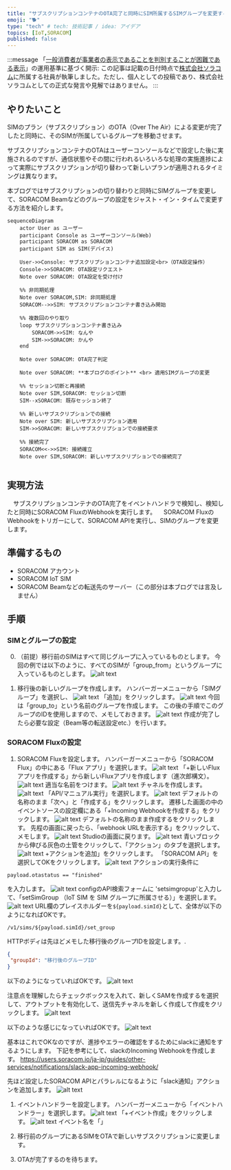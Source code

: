 ```yaml
---
title: "サブスクリプションコンテナのOTA完了と同時にSIM所属するSIMグループを変更する"
emoji: "🐕"
type: "tech" # tech: 技術記事 / idea: アイデア
topics: [IoT,SORACOM]
published: false
---
```

:::message
「[一般消費者が事業者の表示であることを判別することが困難である表示](https://www.caa.go.jp/policies/policy/representation/fair_labeling/guideline/assets/representation_cms216_230328_03.pdf)」の運用基準に基づく開示: この記事は記載の日付時点で[株式会社ソラコム](https://soracom.jp/)に所属する社員が執筆しました。ただし、個人としての投稿であり、株式会社ソラコムとしての正式な発言や見解ではありません。
:::

## やりたいこと

SIMのプラン（サブスクリプション）のOTA（Over The Air）による変更が完了したと同時に、そのSIMが所属しているグループを移動させます。

サブスクリプションコンテナのOTAはユーザーコンソールなどで設定した後に実施されるのですが、通信状態やその間に行われるいろいろな処理の実施進捗によって実際にサブスクリプションが切り替わって新しいプランが適用されるタイミングは異なります。

本ブログではサブスクリプションの切り替わりと同時にSIMグループを変更して、SORACOM Beamなどのグループの設定をジャスト・イン・タイムで変更する方法を紹介します。

```mermaid
sequenceDiagram
    actor User as ユーザー
    participant Console as ユーザーコンソール(Web)
    participant SORACOM as SORACOM
    participant SIM as SIM(デバイス)
    
    User->>Console: サブスクリプションコンテナ追加設定<br>（OTA設定操作）
    Console->>SORACOM: OTA設定リクエスト
    Note over SORACOM: OTA設定を受け付け
    
    %% 非同期処理
    Note over SORACOM,SIM: 非同期処理
    SORACOM-->>SIM: サブスクリプションコンテナ書き込み開始
    
    %% 複数回のやり取り
    loop サブスクリプションコンテナ書き込み
        SORACOM->>SIM: なんや
        SIM->>SORACOM: かんや
    end
    
    Note over SORACOM: OTA完了判定

    Note over SORACOM: **本ブログのポイント** <br> 適用SIMグループの変更
    
    %% セッション切断と再接続
    Note over SIM,SORACOM: セッション切断
    SIM--xSORACOM: 既存セッション終了
    
    %% 新しいサブスクリプションでの接続
    Note over SIM: 新しいサブスクリプション適用
    SIM->>SORACOM: 新しいサブスクリプションでの接続要求
    
    %% 接続完了
    SORACOM<<->>SIM: 接続確立
    Note over SIM,SORACOM: 新しいサブスクリプションでの接続完了
    

```

## 実現方法

　サブスクリプションコンテナのOTA完了をイベントハンドラで検知し、検知したと同時にSORACOM FluxのWebhookを実行します。
　SORACOM FluxのWebhookをトリガーにして、SORACOM APIを実行し、SIMのグループを変更します。

## 準備するもの

- SORACOM アカウント
- SORACOM IoT SIM
- SORACOM Beamなどの転送先のサーバー（この部分は本ブログでは言及しません）

## 手順

### SIMとグループの設定

0. （前提）移行前のSIMはすべて同じグループに入っているものとします。
 今回の例では以下のように、すべてのSIMが「group_from」というグループに入っているものとします。
 ![alt text](/images/202505/image-13.png)

1. 移行後の新しいグループを作成します。
 ハンバーガーメニューから「SIMグループ」を選択し、
 ![alt text](/images/202505/image-14.png)
 「追加」をクリックします。
 ![alt text](/images/202505/image-15.png)
 今回は「group_to」という名前のグループを作成します。
 この後の手順でこのグループのIDを使用しますので、メモしておきます。
 ![alt text](/images/202505/image-17.png)
 作成が完了したら必要な設定（Beam等の転送設定etc.）を行います。

### SORACOM Fluxの設定

1. SORACOM Fluxを設定します。
 ハンバーガーメニューから「SORACOM Flux」の中にある「Flux アプリ」を選択します。
 ![alt text](/images/202505/image-20.png)
 「+新しいFluxアプリを作成する」から新しいFluxアプリを作成します（進次郎構文）。
 ![alt text](/images/202505/image-21.png)
 適当な名前をつけます。
 ![alt text](/images/202505/image-22.png)
 チャネルを作成します。
 ![alt text](/images/202505/image-23.png)
 「API/マニュアル実行」を選択します。
 ![alt text](/images/202505/image-24.png)
 デフォルトの名称のまま「次へ」と「作成する」をクリックします。
 遷移した画面の中のイベントソースの設定欄にある「+Incoming Webhookを作成する」をクリックします。
 ![alt text](/images/202505/image-28.png)
 デフォルトの名称のまま作成するをクリックします。
 先程の画面に戻ったら、「webhook URLを表示する」をクリックして、メモします。
 ![alt text](/images/202505/image-27.png)
 Studioの画面に戻ります。
 ![alt text](/images/202505/image-29.png)
 青いブロックから伸びる灰色の土管をクリックして、「アクション」のタブを選択します。
 ![alt text](/images/202505/image-30.png)
 +アクションを追加」をクリックします。
 「SORACOM API」を選択してOKをクリックします。
 ![alt text](/images/202505/image-31.png)
 アクションの実行条件に

 ```
 payload.otastatus == "finished"
 ```

 を入力します。
 ![alt text](/images/202505/image-32.png)
 configのAPI検索フォームに
 'setsimgropup'と入力して、「setSimGroup （IoT SIM を SIM グループに所属させる）」を選択します。
 ![alt text](/images/202505/image-32.png)
 URL欄のプレイスホルダーを`${payload.simId}`として、全体が以下のようになればOKです。

 ```
 /v1/sims/${payload.simId}/set_group
 ```

 HTTPボディは先ほどメモした移行後のグループIDを設定します。.

 ```json
 {
  "groupId": "移行後のグループID"
 }
 ```

 以下のようになっていればOKです。
 ![alt text](/images/202505/image-33.png)

 注意点を理解したらチェックボックスを入れて、新しくSAMを作成するを選択して、アウトプットを有効化して、送信先チャネルを新しく作成して作成をクリックします。
 ![alt text](/images/202505/image-34.png)

 以下のような感じになっていればOKです。
 ![alt text](/images/202505/image-35.png)

 基本はこれでOKなのですが、進捗やエラーの確認をするためにslackに通知をするようにします。
 下記を参考にして、slackのIncoming Webhookを作成します。
 <https://users.soracom.io/ja-jp/guides/other-services/notifications/slack-app-incoming-webhook/>

 先ほど設定したSORACOM APIとパラレルになるように「slack通知」アクションを追加します。
 ![alt text](/images/202505/image-36.png)

1. イベントハンドラーを設定します。
 ハンバーガーメニューから「イベントハンドラー」を選択します。
 ![alt text](/images/202505/image-18.png)
 「+イベント作成」をクリックします。
 ![alt text](/images/202505/image-19.png)
 イベント名を「」

2. 移行前のグループにあるSIMをOTAで新しいサブスクリプションに変更します。
3. OTAが完了するのを待ちます。
